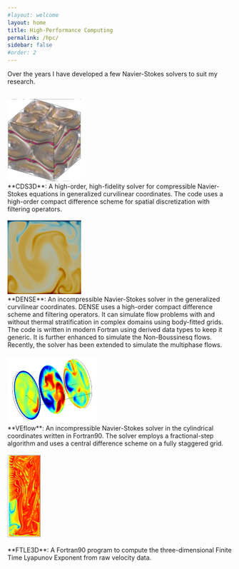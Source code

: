 ```yaml
---
#layout: welcome
layout: home
title: High-Performance Computing
permalink: /hpc/
sidebar: false
#order: 2
---
```


Over the years I have developed a few Navier-Stokes solvers to suit my research.
<br/>
<br/>

<div class="row">
  <div class="col-md-4" markdown="1">
  <!-- ![Alt Text](../img/folder/blah.jpg) -->
  <img src="/assets/img/TG_vorticity.png" width="165" height=auto>
  </div>
  <div class="col-md-8" markdown="1">
  **CDS3D**: A high-order, high-fidelity solver for compressible Navier-Stokes equations in generalized curvilinear coordinates. The code uses a high-order compact difference scheme for spatial discretization with filtering operators.
  </div>
</div>

<br/>

<div class="row">
  <div class="col-md-4" markdown="1">
  <!-- ![Alt Text](../img/folder/blah.jpg) -->
  <img src="/assets/img/NB_RBC.png" width="165" height=auto>
  </div>
  <div class="col-md-8" markdown="1">
  **DENSE**: An incompressible Navier-Stokes solver in the generalized curvilinear coordinates. DENSE uses a high-order compact difference scheme and filtering operators. It can simulate flow problems with and without thermal stratification in complex domains using body-fitted grids. The code is written in modern Fortran using derived data types to keep it generic. It is further enhanced to simulate the Non-Boussinesq flows. Recently, the solver has been extended to simulate the multiphase flows.
  </div>
</div>

<br/>

<div class="row">
  <div class="col-md-4" markdown="1">
  <!-- ![Alt Text](../img/folder/blah.jpg) -->
  <img src="/assets/img/VEflow.png" width="200" height=auto>
  </div>
  <div class="col-md-8" markdown="1">
  **VEflow**: An incompressible Navier-Stokes solver in the cylindrical coordinates written in Fortran90. The solver employs a fractional-step algorithm and uses a central difference scheme on a fully staggered grid.
  </div>
</div>

<br/>

<div class="row">
  <div class="col-md-4" markdown="1">
  <!-- ![Alt Text](../img/folder/blah.jpg) -->
  <img src="/assets/img/ftle.png" width="75" height=auto>
  </div>
  <div class="col-md-8" markdown="1">
  <br/>
  **FTLE3D**: A Fortran90 program to compute the three-dimensional Finite Time Lyapunov Exponent from raw velocity data.
  </div>
</div>
